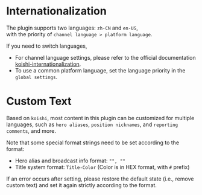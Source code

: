 # Internationalization

The plugin supports two languages: `zh-CN` and `en-US`,  
with the priority of `channel language > platform language`.

If you need to switch languages,

- For channel language settings, please refer to the official documentation [koishi-internationalization](https://koishi.chat/en-US/manual/usage/customize.html#internationalization).
- To use a common platform language, set the language priority in the `global settings`.

# Custom Text

Based on `koishi`, most content in this plugin can be customized for multiple languages, such as `hero aliases`, `position nicknames`, and `reporting comments`, and more.

Note that some special format strings need to be set according to the format:
- Hero alias and broadcast info format: `"", ""`
- Title system format: `Title-Color` (Color is in HEX format, with `#` prefix)

If an error occurs after setting, please restore the default state (i.e., remove custom text) and set it again strictly according to the format.
